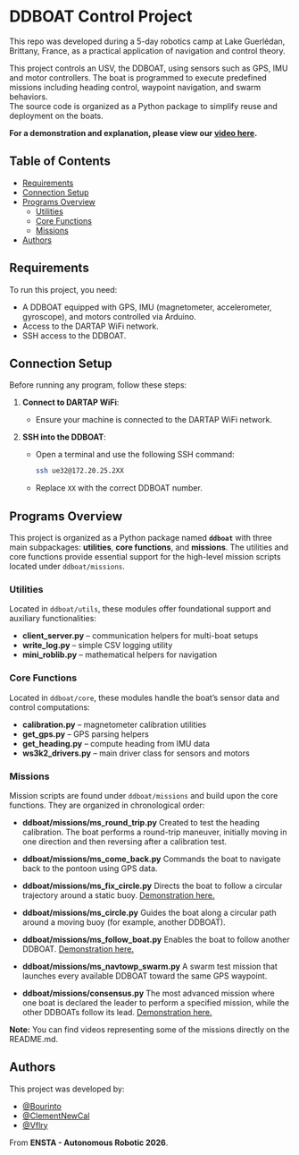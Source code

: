 # DDBOAT Control Project

This repo was developed during a 5-day robotics camp at Lake Guerlédan, Brittany, France, as a practical application of navigation and control theory.

This project controls an USV, the DDBOAT, using sensors such as GPS, IMU and motor controllers. The boat is programmed to execute predefined missions
including heading control, waypoint navigation, and swarm behaviors.\
The source code is organized as a Python package to simplify reuse and
deployment on the boats.

**For a demonstration and explanation, please view our [video here](https://www.youtube.com/watch?v=INGWGhuL-2k).**

## Table of Contents

* [Requirements](#requirements)
* [Connection Setup](#connection-setup)
* [Programs Overview](#programs-overview)
  * [Utilities](#utilities)
  * [Core Functions](#core-functions)
  * [Missions](#missions)
* [Authors](#authors)

## Requirements

To run this project, you need:

* A DDBOAT equipped with GPS, IMU (magnetometer, accelerometer, gyroscope), and motors controlled via Arduino.
* Access to the DARTAP WiFi network.
* SSH access to the DDBOAT.

## Connection Setup

Before running any program, follow these steps:

1. **Connect to DARTAP WiFi**:

   * Ensure your machine is connected to the DARTAP WiFi network.

2. **SSH into the DDBOAT**:

   * Open a terminal and use the following SSH command:

     ```bash
     ssh ue32@172.20.25.2XX
     ```
   * Replace `XX` with the correct DDBOAT number.

## Programs Overview

This project is organized as a Python package named **`ddboat`** with three main
subpackages: **utilities**, **core functions**, and **missions**. The utilities
and core functions provide essential support for the high-level mission scripts
located under `ddboat/missions`.

### Utilities

Located in `ddboat/utils`, these modules offer foundational support and
auxiliary functionalities:

* **client\_server.py** – communication helpers for multi-boat setups
* **write\_log.py** – simple CSV logging utility
* **mini\_roblib.py** – mathematical helpers for navigation

### Core Functions

Located in `ddboat/core`, these modules handle the boat’s sensor data and
control computations:

* **calibration.py** – magnetometer calibration utilities
* **get\_gps.py** – GPS parsing helpers
* **get\_heading.py** – compute heading from IMU data
* **ws3k2\_drivers.py** – main driver class for sensors and motors

### Missions

Mission scripts are found under `ddboat/missions` and build upon the core functions. They are organized in chronological order:

* **ddboat/missions/ms\_round\_trip.py**
  Created to test the heading calibration. The boat performs a round-trip maneuver, initially moving in one direction
  and then reversing after a calibration test.

* **ddboat/missions/ms\_come\_back.py**
  Commands the boat to navigate back to the pontoon using GPS data.

* **ddboat/missions/ms\_fix\_circle.py**
  Directs the boat to follow a circular trajectory around a static buoy. [Demonstration here.](Images/circle.mp4)

* **ddboat/missions/ms\_circle.py**
  Guides the boat along a circular path around a moving buoy (for example, another DDBOAT).

* **ddboat/missions/ms\_follow\_boat.py**
  Enables the boat to follow another DDBOAT. [Demonstration here.](Images/IMG_4793.MP4)

* **ddboat/missions/ms\_navtowp\_swarm.py**
  A swarm test mission that launches every available DDBOAT toward the same GPS waypoint.

* **ddboat/missions/consensus.py**
  The most advanced mission where one boat is declared the leader to perform a specified mission, while the other
  DDBOATs follow its lead.  [Demonstration here.](Images/IMG_4214.MP4)

**Note:** You can find videos representing some of the missions directly on the README.md.

## Authors

This project was developed by:

* [@Bourinto](https://github.com/bourinto)
* [@ClementNewCal](https://github.com/ClementNewCal)
* [@Vflry](https://github.com/vflry)

From **ENSTA - Autonomous Robotic 2026**.
